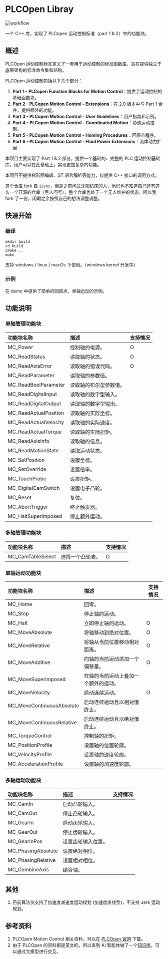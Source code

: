 # PLCOpen Libray
![workflow](https://github.com/lusipad/plcopen/actions/workflows/cmake-multi-platform.yml/badge.svg)

一个 C++ 库，实现了 PLCopen 运动控制标准（part 1 & 2）中的功能块。



## 概述

PLCOpen  运动控制标准定义了一套用于运动控制的标准函数库，旨在提供独立于底层架构的标准命令集和结构。

PLCOpen 运动控制包括以下几个部分：

1. **Part 1 - PLCopen Function Blocks for Motion Control**：提供了运动控制的基础函数块。
2. **Part 2 - PLCopen Motion Control - Extensions**：在 2.0 版本中与 Part 1 合并，提供额外的功能。
3. **Part 3 - PLCopen Motion Control - User Guidelines**：用户指南和示例。
4. **Part 4 - PLCopen Motion Control - Coordinated Motion**：协调运动控制。
5. **Part 5 - PLCopen Motion Control - Homing Procedures**：回原点程序。
6. **Part 6 - PLCopen Motion Control - Fluid Power Extensions**：流体动力扩展



本项目主要实现了 Part 1 & 2 部分，提供一个基础的、完整的 PLC 运动控制基础库，用户可以在此基础上，实现更加复杂的功能。

本项目不提供梯形图编辑、ST 语言解析等能力，仅提供 C++ 接口的调用方式。



这个仓库 fork 自 `i5cnc`，但是之前问过沈阳机床的人，他们也不知道自己还有这么一个开源的仓库（黑人问号），整个仓库也处于一个无人维护的状态。所以我 fork 了一份，闲暇之余按照自己的想法调整调整。



## 快速开始

### 编译

```
mkdir build
cd build
cmake ..
make
```

支持 windows / linux / macOs 下使用。（windows kernel 开发中）



### 示例

在 demo 中提供了简单的回原点、单轴运动的示例。



## 功能说明

### 单轴管理功能块

| 功能块名称            | 描述                   | 支持情况 |
| :-------------------- | :--------------------- | -------- |
| MC_Power              | 控制轴的电源。         | O        |
| MC_ReadStatus         | 读取轴的状态。         | O        |
| MC_ReadAxisError      | 读取轴的错误代码。     | O        |
| MC_ReadParameter      | 读取轴的参数值。       |          |
| MC_ReadBoolParameter  | 读取轴的布尔型参数值。 |          |
| MC_ReadDigitalInput   | 读取轴的数字型输入。   |          |
| MC_ReadDigitalOutput  | 读取轴的数字型输出。   |          |
| MC_ReadActualPosition | 读取轴的实际坐标。     |          |
| MC_ReadActualVelocity | 读取轴的实际速度。     |          |
| MC_ReadActualTorque   | 读取轴的实际扭矩。     |          |
| MC_ReadAxisInfo       | 读取轴的信息。         |          |
| MC_ReadMotionState    | 读取运动状态。         |          |
| MC_SetPosition        | 设置坐标。             |          |
| MC_SetOverride        | 设置倍率。             |          |
| MC_TouchProbe         | 设置扭矩。             |          |
| MC_DigitalCamSwitch   | 设置电子凸轮。         |          |
| MC_Reset              | 复位。                 |          |
| MC_AbortTrigger       | 终止触发器。           |          |
| MC_HaltSuperimposed   | 停止额外运动。         |          |



### 多轴管理功能块

| 功能块名称        | 描述             | 支持情况 |
| :---------------- | :--------------- | -------- |
| MC_CamTableSelect | 选择一个凸轮表。 | O        |



### 单轴运动功能块

| 功能块名称                | 描述                                 | 支持情况 |
| :------------------------ | :----------------------------------- | -------- |
| MC_Home                   | 回零。                               |          |
| MC_Stop                   | 停止轴的运动。                       |          |
| MC_Halt                   | 立即停止轴的运动。                   | O        |
| MC_MoveAbsolute           | 将轴移动到绝对位置。                 | O        |
| MC_MoveRelative           | 将轴从当前位置移动相对距离。         | O        |
| MC_MoveAdditive           | 向轴的当前运动添加一个偏移量。       | O        |
| MC_MoveSuperimposed       | 在轴的当前运动上叠加一个额外的运动。 |          |
| MC_MoveVelocity           | 启动连续运动。                       | O        |
| MC_MoveContinuousAbsolute | 启动连续运动且以相对值终止。         |          |
| MC_MoveContinuousRelative | 启动连续运动且以绝对值终止。         |          |
| MC_TorqueControl          | 控制轴的扭矩。                       |          |
| MC_PositionProfile        | 设置轴的位置轮廓。                   |          |
| MC_VelocityProfile        | 设置轴的速度轮廓。                   |          |
| MC_AccelerationProfile    | 设置轴的加速度轮廓。                 |          |



### 多轴运动功能块

| 功能块名称         | 描述               | 支持情况 |
| :----------------- | :----------------- | -------- |
| MC_CamIn           | 启动凸轮输入。     |          |
| MC_CamOut          | 停止凸轮输入。     |          |
| MC_GearIn          | 启动齿轮输入。     |          |
| MC_GearOut         | 停止齿轮输入。     |          |
| MC_GearInPos       | 设置齿轮输入位置。 |          |
| MC_PhasingAbsolute | 设置绝对相位。     |          |
| MC_PhasingRelative | 设置相对相位。     |          |
| MC_CombineAxis     | 结合轴。           |          |





## 其他

1. 目前算法仅支持了加速度减速度运动规划 (加速度直线型)，不支持 Jerk 运动规划。



## 参考资料

1. PLCOpen Motion Control 相关资料，可以在 [PLCOpen 官网](https://plcopen.org/technical-activities/motion-control) 下载。
2. 由于 PLCOpen 的资料都是英文的，所以丢到 AI 智能体做了一个[知识库](https://chatglm.cn/agentShare?id=66c8b6c8b3232fbf83b14ecb)，可以通过大模型进行交互。



